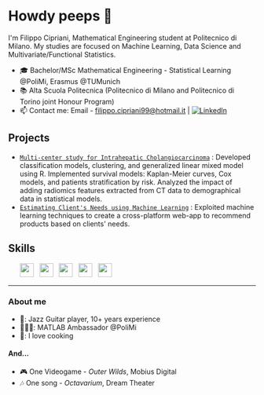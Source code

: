 # Howdy peeps 👋
I'm Filippo Cipriani, Mathematical Engineering student at Politecnico di Milano. My studies are focused on Machine Learning, Data Science and Multivariate/Functional Statistics. 

- 🎓 Bachelor/MSc Mathematical Engineering - Statistical Learning @PoliMi, Erasmus @TUMunich
- 📚 Alta Scuola Politecnica (Politecnico di Milano and Politecnico di Torino joint Honour Program)
- 📫 Contact me: 
  Email - <a href="mailto:filippo.cipriani99@hotmail.it">filippo.cipriani99@hotmail.it</a> | [![LinkedIn](https://img.shields.io/badge/-LinkedIn-blue?style=flat&logo=Linkedin&logoColor=white)](https://www.linkedin.com/in/filippo-cipriani/)                                                                   

## Projects
* [`Multi-center study for Intrahepatic Cholangiocarcinoma`]() : Developed classification models, clustering, and generalized linear mixed model using R.
Implemented survival models: Kaplan-Meier curves, Cox models, and patients stratification by risk.
Analyzed the impact of adding radiomics features extracted from CT data to demographical data in statistical models.
* [`Estimating Client's Needs using Machine Learning`](https://github.com/gabrielecorbo/Fintech-Project) : Exploited machine learning techniques to create a cross-platform web-app to recommend products based on clients' needs.


## Skills
<ul>
        <img src='https://cdn.jsdelivr.net/gh/devicons/devicon/icons/python/python-original.svg' height='28'>  &nbsp 
        <img src='https://cdn.jsdelivr.net/gh/devicons/devicon/icons/r/r-original.svg' height='28'> &nbsp
        <img src='https://cdn.jsdelivr.net/gh/devicons/devicon/icons/matlab/matlab-original.svg' height='28'>  &nbsp
        <img src='https://cdn.jsdelivr.net/gh/devicons/devicon/icons/c/c-original.svg' height='28'>  &nbsp 
        <img src='https://cdn.jsdelivr.net/gh/devicons/devicon/icons/cplusplus/cplusplus-original.svg' height='28'>  &nbsp 
</ul>



---
### About me
- 🎸: Jazz Guitar player, 10+ years experience
- 👨🏻‍💻: MATLAB Ambassador @PoliMi
- 🥘: I love cooking

#### And...
- 🎮 One Videogame - _Outer Wilds_, Mobius Digital
- 🎶 One song - _Octavarium_, Dream Theater

